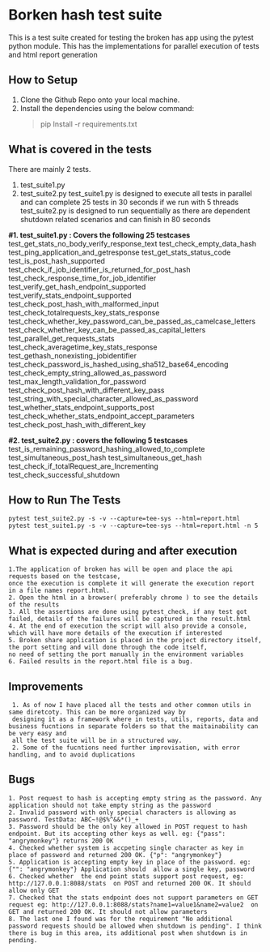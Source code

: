 # Borken hash test suite

This is a test suite created for testing the broken has app  using the pytest python module.
This has the implementations for parallel execution of tests and html report generation 


## How to Setup

 1. Clone the Github Repo onto your local machine.
 2. Install the dependencies using the below command:
	> pip Install -r requirements.txt


## What is covered in the tests
There are mainly 2 tests. 
 1. test_suite1.py 
 2. test_suite2.py
 test_suite1.py is designed to execute all tests in parallel and can complete 25 tests in 30 seconds if we run with 5 threads
 test_suite2.py is designed to run sequentially as there are dependent shutdown related scenarios and can finish in 80 seconds

 **#1. test_suite1.py : Covers the following 25 testcases**
    test_get_stats_no_body_verify_response_text
    test_check_empty_data_hash	
    test_ping_application_and_getresponse
    test_get_stats_status_code
    test_is_post_hash_supported
    test_check_if_job_identifier_is_returned_for_post_hash
    test_check_response_time_for_job_identifier
    test_verify_get_hash_endpoint_supported	
    test_verify_stats_endpoint_supported
    test_check_post_hash_with_malformed_input
    test_check_totalrequests_key_stats_response
    test_check_whether_key_password_can_be_passed_as_camelcase_letters
    test_check_whether_key_can_be_passed_as_capital_letters
    test_parallel_get_requests_stats
    test_check_averagetime_key_stats_response
    test_gethash_nonexisting_jobidentifier
    test_check_password_is_hashed_using_sha512_base64_encoding
    test_check_empty_string_allowed_as_password
    test_max_length_validation_for_password	
    test_check_post_hash_with_different_key_pass
    test_string_with_special_character_allowed_as_password
    test_whether_stats_endpoint_supports_post
    test_check_whether_stats_endpoint_accept_parameters
    test_check_post_hash_with_different_key
    
 **#2. test_suite2.py : covers the following 5 testcases**
    test_is_remaining_password_hashing_allowed_to_complete
    test_simultaneous_post_hash
    test_simultaneous_get_hash
    test_check_if_totalRequest_are_Incrementing
    test_check_successful_shutdown

 
## How to Run The Tests		
    pytest test_suite2.py -s -v --capture=tee-sys --html=report.html
    pytest test_suite1.py -s -v --capture=tee-sys --html=report.html -n 5

## What is expected during and after execution
    1.The application of broken has will be open and place the api requests based on the testcase, 
    once the execution is complete it will generate the execution report in a file names report.html.
    2. Open the html in a browser( preferably chrome ) to see the details of the results
    3. All the assertions are done using pytest_check, if any test got failed, details of the failures will be captured in the result.html
    4. At the end of execution the script will also provide a console, which will have more details of the execution if interested
    5. Broken share application is placed in the project directory itself, the port setting and will done through the code itself, 
    no need of setting the port manually in the environment variables
    6. Failed results in the report.html file is a bug.
    
    
 ## Improvements
     1. As of now I have placed all the tests and other common utils in same diretcoty. This can be more organized way by
     designing it as a framework where in tests, utils, reports, data and business fucntions in separate folders so that the maitainability can be very easy and 
     all the test suite will be in a structured way.
     2. Some of the fucntions need further improvisation, with error handling, and to avoid duplications
 ## Bugs
    1. Post request to hash is accepting empty string as the password. Any application should not take empty string as the password
    2. Invalid password with only special characters is allowing as password. TestData: ABC~!@$%^&&*()_+ 
    3. Password should be the only key allowed in POST request to hash endpoint. But its accepting other keys as well. eg: {"pass": "angrymonkey"} returns 200 OK
    4. Checked whether system is accpeting single character as key in place of password and returned 200 OK. {"p": "angrymonkey"}
    5. Application is accepting empty key in place of the password. eg: {"": "angrymonkey"} Application should  allow a single key, password
    6. Checked whether  the end point stats support post request, eg: http://127.0.0.1:8088/stats  on POST and returned 200 OK. It should allow only GET
    7. Checked that the stats endpoint does not support parameters on GET request eg: http://127.0.0.1:8088/stats?name1=value1&name2=value2  on GET and returned 200 OK. It should not allow parameters
    8. The last one I found was for the requirement "No additional password requests should be allowed when shutdown is pending". I think there is bug in this area, its additional post when shutdown is in pending.    
      
